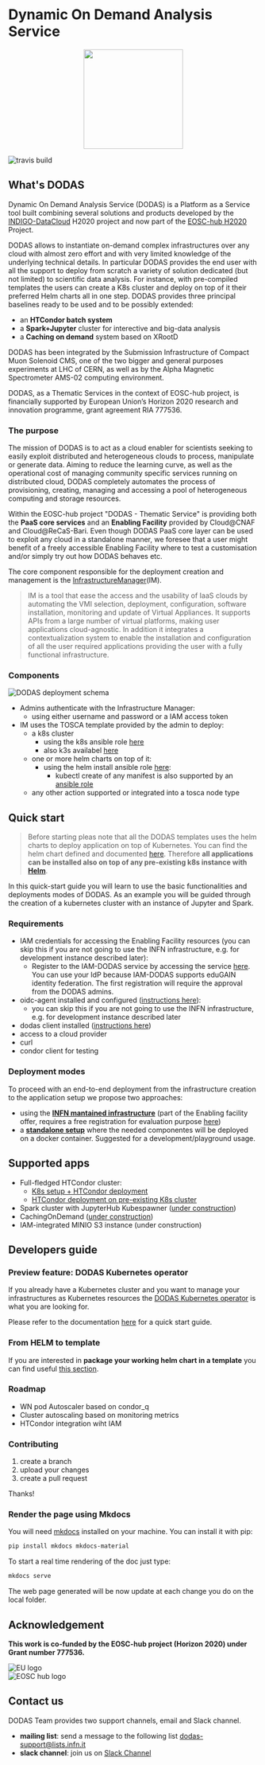 #  Dynamic On Demand Analysis Service

<p align="center">
<img src="https://github.com/DODAS-TS/dodas-templates/raw/master/logo.png" width="200" height="200" />
</p>

![travis build](https://travis-ci.org/DODAS-TS/dodas-templates.svg?branch=master)

## What's DODAS

Dynamic On Demand Analysis Service (DODAS) is a Platform as a Service tool built combining several solutions and products developed by the [INDIGO-DataCloud](https://www.indigo-datacloud.eu/) H2020 project and now part of the [EOSC-hub H2020](https://www.eosc-hub.eu/) Project.

DODAS allows to instantiate on-demand complex infrastructures over any cloud with almost zero effort and with very limited knowledge of the underlying technical details. In particular DODAS provides the end user with all the support to deploy from scratch a variety of solution dedicated (but not limited) to scientific data analysis. For instance, with pre-compiled templates the users can create a K8s cluster and deploy on top of it their preferred Helm charts all in one step.
DODAS provides three principal baselines ready to be used and to be possibly extended:

- an **HTCondor batch system**
- a **Spark+Jupyter** cluster for interective and big-data analysis
- a **Caching on demand** system based on XRootD

DODAS has been integrated by the Submission Infrastructure of Compact Muon Solenoid CMS, one of the two bigger and general purposes experiments at LHC of CERN, as well as by the Alpha Magnetic Spectrometer AMS-02 computing environment.

DODAS, as a Thematic Services in the context of EOSC-hub project, is financially supported by European Union’s Horizon 2020 research and innovation programme, grant agreement RIA 777536.

### The purpose

The mission of DODAS is to act as a cloud enabler for scientists seeking to easily exploit distributed and heterogeneous clouds to process, manipulate or generate data. Aiming to reduce the learning curve, as well as the operational cost of managing community specific services running on distributed cloud, DODAS completely automates the process of provisioning, creating, managing and accessing a pool of heterogeneous computing and storage resources.

Within the EOSC-hub project "DODAS - Thematic Service" is providing both the **PaaS core services** and an **Enabling Facility** provided by Cloud@CNAF and Cloud@ReCaS-Bari. Even though DODAS PaaS core layer can be used to exploit any cloud in a standalone manner, we foresee that a user might benefit of a freely accessible Enabling Facility where to test a customisation and/or simply try out how DODAS behaves etc.

The core component responsible for the deployment creation and management is the [InfrastructureManager](https://www.grycap.upv.es/im/index.php)(IM).

> IM is a tool that ease the access and the usability of IaaS clouds by automating the VMI selection, deployment, configuration, software installation, monitoring and update of Virtual Appliances. It supports APIs from a large number of virtual platforms, making user applications cloud-agnostic. In addition it integrates a contextualization system to enable the installation and configuration of all the user required applications providing the user with a fully functional infrastructure.

### Components

![DODAS deployment schema](https://github.com/DODAS-TS/dodas-templates/raw/master/docs/img/k8s_dodas.png)

- Admins authenticate with the Infrastructure Manager:
  - using either username and password or a IAM access token
- IM uses the TOSCA template provided by the admin to deploy:
    - a k8s cluster
         - using the k8s ansible role [here](https://github.com/DODAS-TS/ansible-role-kubernetes)
         - also k3s availabel [here](https://github.com/DODAS-TS/ansible-role-k3s)
  - one or more helm charts on top of it:
    - using the helm install ansible role [here](https://github.com/DODAS-TS/ansible-role-helm):
        - kubectl create of any manifest is also supported by an [ansible role](https://github.com/DODAS-TS/ansible-role-kubecreate)
  - any other action supported or integrated into a tosca node type

## Quick start

> Before starting pleas note that all the DODAS templates uses the helm charts to deploy application on top of Kubernetes. You can find the helm chart defined and documented [here](https://github.com/DODAS-TS/helm_charts/tree/master/stable).
Therefore **all applications can be installed also on top of any pre-existing k8s instance with [Helm](https://helm.sh/)**.

In this quick-start guide you will learn to use the basic functionalities and deployments modes of DODAS. As an example you will be guided through the creation of a kubernetes cluster with an instance of Jupyter and Spark.

### Requirements

- IAM credentials for accessing the Enabling Facility resources (you can skip this if you are not going to use the INFN infrastructure, e.g. for development instance described later):
    - Register to the IAM-DODAS service by accessing the service [here](https://dodas-iam.cloud.cnaf.infn.it). You can use your IdP because IAM-DODAS supports eduGAIN identity federation. The first registration will require the approval from the DODAS admins.
- oidc-agent installed and configured ([instructions here](setup-oidc.md)):
    - you can skip this if you are not going to use the INFN infrastructure, e.g. for development instance described later
- dodas client installed  ([instructions here](dodas-client.md))
- access to a cloud provider
- curl
- condor client for testing

### Deployment modes

To proceed with an end-to-end deployment from the infrastructure creation to the application setup we propose two approaches:

- using the **[INFN mantained infrastructure](https://dodas-ts.github.io/dodas-templates/quick-start-community/)** (part of the Enabling facility offer, requires a free registration for evaluation purpose [here](https://dodas-iam.cloud.cnaf.infn.it))
- a **[standalone setup](https://dodas-ts.github.io/dodas-templates/quick-start/)** where the needed componentes will be deployed on a docker container. Suggested for a development/playground usage.

## Supported apps

* Full-fledged HTCondor cluster:
    * [K8s setup + HTCondor deployment](condor.md)
    * [HTCondor deployment on pre-existing K8s cluster](condor-helm.md)
* Spark cluster with JupyterHub Kubespawner ([under construction](applications.md#spark))
* CachingOnDemand ([under construction](applications.md#cachingondemand))
* IAM-integrated MINIO S3 instance (under construction)

## Developers guide

### Preview feature: DODAS Kubernetes operator

If you already have a Kubernetes cluster and you want to manage your infrastructures as Kubernetes resources the [DODAS Kubernetes operator](https://github.com/DODAS-TS/dodas-operator/) is what you are looking for.

Please refer to the documentation [here](https://dodas-ts.github.io/dodas-operator/) for a quick start guide.

### From HELM to template
If you are interested in **package your working helm chart in a template** you can find useful [this section](https://dodas-ts.github.io/dodas-templates/from-helm2tosca/).

### Roadmap

- WN pod Autoscaler based on condor_q
- Cluster autoscaling based on monitoring metrics
- HTCondor integration wiht IAM

### Contributing

1. create a branch
2. upload your changes
3. create a pull request

Thanks!

### Render the page using Mkdocs

You will need [mkdocs](https://www.mkdocs.org/) installed on your machine. You can install it with pip:

```bash
pip install mkdocs mkdocs-material
```

To start a real time rendering of the doc just type:

```bash
mkdocs serve
```

The web page generated will be now update at each change you do on the local folder.

## Acknowledgement

**This work is co-funded by the EOSC-hub project (Horizon 2020) under Grant number 777536.**                          

![EU logo](https://github.com/DODAS-TS/dodas-templates/raw/master/docs/img/eu-logo.jpeg)                              
![EOSC hub logo](https://github.com/DODAS-TS/dodas-templates/raw/master/docs/img/eosc-hub-web.png)


## Contact us

DODAS Team provides two support channels, email and Slack channel.

- **mailing list**: send a message to the following list dodas-support@lists.infn.it
- **slack channel**: join us on [Slack Channel](https://dodas-infn.slack.com/archives/CAJ6VG71A)
